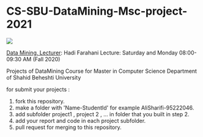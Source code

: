 # CS-SBU-DataMining-Msc-project-2021

![](https://raw.githubusercontent.com/alisharifi2000/CS-SBU-DataMining-Msc-3992/main/_images/logo.png)

[Data Mining, Lecturer](https://alisharifi2000.github.io/CS-SBU-DataMining-Msc-3992/): Hadi Farahani
Lecture: Saturday and Monday 08:00-09:30 AM (Fall 2020) 

Projects of DataMining Course for Master in Computer Science Department of Shahid Beheshti University 

for submit your projects :

1. fork this repository.
2. make a folder with 'Name-StudentId' for example  AliSharifi-95222046.
3. add subfolder project1 , project 2 , ... in folder that you built in step 2.
4. add your report and code in each project subfolder.
5. pull request for merging to this repository.
